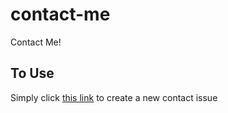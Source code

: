 # contact-me

Contact Me!

## To Use

Simply click [this link](https://github.com/Monster0506/contact-me/edit/main/.github/ISSUE_TEMPLATE/contact.md) to create a new contact issue
